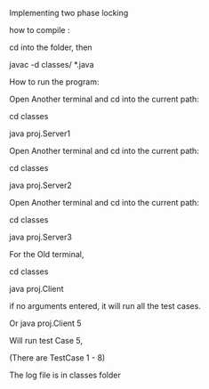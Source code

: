 Implementing two phase locking


how to compile :

cd into the folder, then 

javac -d classes/ *.java


How to run the program: 


Open Another terminal and cd into the current path: 

cd classes

java proj.Server1


Open Another terminal and cd into the current path: 

cd classes

java proj.Server2


Open Another terminal and cd into the current path: 

cd classes

java proj.Server3



For the Old terminal, 

cd classes

java proj.Client 


if no arguments entered, it will run all the test cases.

Or java proj.Client 5

Will run test Case 5,

(There are TestCase  1 - 8)

The log file is in classes folder

